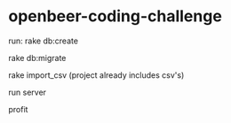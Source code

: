 # openbeer-coding-challenge
run: 
  rake db:create

  rake db:migrate
  
  rake import_csv (project already includes csv's)
  
  run server
  
  profit
